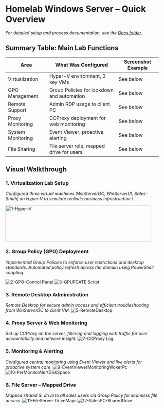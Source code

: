 
# Homelab Windows Server – Quick Overview

_For detailed setup and process documentation, see the [Docs folder](https://github.com/AndrejGitH/Homelab-WinServer/tree/master/Docs)._

## Summary Table: Main Lab Functions

| Area             | What Was Configured                        | Screenshot Example |
|------------------|--------------------------------------------|--------------------|
| Virtualization   | Hyper-V environment, 3 key VMs             | See below          |
| GPO Management   | Group Policies for lockdown and automation  | See below          |
| Remote Support   | Admin RDP usage to client PC                | See below          |
| Proxy Monitoring | CCProxy deployment for web monitoring       | See below          |
| System Monitoring| Event Viewer, proactive alerting            | See below          |
| File Sharing     | File server role, mapped drive for users    | See below          |

## Visual Walkthrough

### 1. Virtualization Lab Setup




*Configured three virtual machines (WinServerDC, WinServerUI, Sales-Smith) on Hyper-V to simulate realistic business infrastructure.*\

<img width="476" height="118" alt="1-Hyper-V" src="https://github.com/user-attachments/assets/8c7bccf7-97c0-4aac-bd68-00ad1c00cf86" />


### 2. Group Policy (GPO) Deployment



*Implemented Group Policies to enforce user restrictions and desktop standards. Automated policy refresh across the domain using PowerShell scripting.*

![2-GPO-Control Panel](https://github.com/user-attachments/assets/1dbc1b33-2a82-4697-ad8e-323fceb9679b)
![3-GPUPDATE  Script](https://github.com/user-attachments/assets/beb4cfc0-b3dc-424f-9f85-93e9f60b0b72)


### 3. Remote Desktop Administration


*Remote Desktop for secure admin access and efficient troubleshooting from WinServerDC to client VM.*
  ![5-RemoteDesktop](https://github.com/user-attachments/assets/70e79973-97c7-480a-b1fe-ee8c2d64e266)


### 4. Proxy Server & Web Monitoring


*Set up CCProxy on the server, filtering and logging web traffic for user accountability and network insight.*
![7-CCProxy Log](https://github.com/user-attachments/assets/1b184fad-6b69-436e-b2c1-7c3dcdf61f06)


### 5. Monitoring & Alerting


*Configured central monitoring using Event Viewer and live alerts for proactive system care.*
![9-EventViewerMonitoringWokerPc](https://github.com/user-attachments/assets/9c3a0d27-9dd4-4a79-959d-2f5b226cc67e)
![10-PerMonitorAlertDiskSpace](https://github.com/user-attachments/assets/82395a80-4b95-41d7-891f-59fe3daa96ed)


### 6. File Server – Mapped Drive

*Mapped shared S: drive to all sales users via Group Policy for seamless file access.*
![11-FileServer-DriveMaps](https://github.com/user-attachments/assets/31657c8f-19e0-46a0-8ade-8cd4e261b639)
![12-SalesPC-SharedDrive](https://github.com/user-attachments/assets/5ccf882c-ed61-4167-b352-09baa5b358d1)


